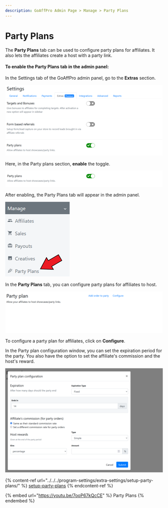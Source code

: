 ```yaml
---
description: GoAffPro Admin Page > Manage > Party Plans
---
```


# Party Plans

The **Party Plans** tab can be used to configure party plans for affiliates. It also lets the affiliates create a host with a party link.

#### To enable the Party Plans tab in the admin panel:

In the Settings tab of the GoAffPro admin panel, go to the **Extras** section.

![Settings > Extras](<../../../.gitbook/assets/image (3114).png>)

Here, in the Party plans section, **enable** the toggle.

![Party Plans](<../../../.gitbook/assets/image (2048).png>)

After enabling, the Party Plans tab will appear in the admin panel.&#x20;

![Party Plans](<../../../.gitbook/assets/Screenshot 2022-04-14 020419.png>)

In the **Party Plans** tab, you can configure party plans for affiliates to host.&#x20;

![Party plan](<../../../.gitbook/assets/image (723).png>)

To configure a party plan for affiliates, click on **Configure**.

In the Party plan configuration window, you can set the expiration period for the party. You also have the option to set the affiliate's commission and the host's reward.&#x20;

![Party plan configuration](<../../../.gitbook/assets/image (2112).png>)

{% content-ref url="../../../program-settings/extra-settings/setup-party-plans/" %}
[setup-party-plans](../../../program-settings/extra-settings/setup-party-plans/)
{% endcontent-ref %}

{% embed url="https://youtu.be/7ooP67kQcCE" %}
Party Plans
{% endembed %}
